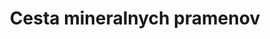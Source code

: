 ---
title: 'Cesta mineralnych pramenov'
description: 'Cesta mineralnych pramenov'
pubDate: 'Oct 4 2024'
---